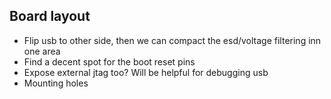 

## Board layout

* Flip usb to other side, then we can compact the esd/voltage filtering inn one area
* Find a decent spot for the boot reset pins
* Expose external jtag too? Will be helpful for debugging usb
* Mounting holes
